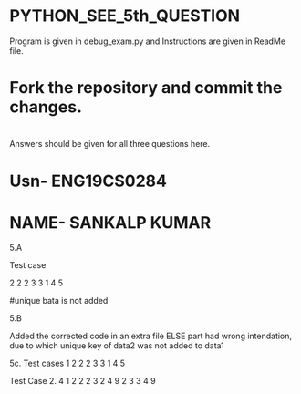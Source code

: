 # PYTHON_SEE_5th_QUESTION
Program is given in debug_exam.py and Instructions are given in ReadMe file.
# Fork the repository and commit the changes.
# 
Answers should be given for all three questions here.
 
 # Usn- ENG19CS0284
 # NAME- SANKALP KUMAR

5.A 

Test case

2
2 2
3 3
1
4 5

#unique bata is not added



5.B

Added the corrected code in an extra file
ELSE part had wrong intendation, due to which unique key of data2 was not added to data1

5c.
Test cases 1
2
2 2
3 3
1
4 5

Test Case 2.
4
1 2
2 2
3 2
4 9
2
3 3
4 9

 


 
  
   
